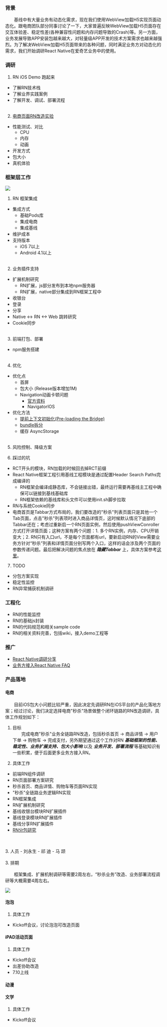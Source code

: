 ### 背景
&emsp;&emsp;基线中有大量业务有动态化需求，现在我们使用WebView加载H5实现页面动态化。跟电商团队部分同事讨论了一下，大家普遍反映WebView加载H5页面存在交互体验差、稳定性差(各种兼容性问题和内存问题导致的Crash)等。另一方面，业务发展导致APP安装包越来越大，对轻量级APP开发的技术方案需求也越来越强烈。为了解决WebView加载H5页面带来的各种问题，同时满足业务方对动态化的需求，我们开始调研React Native在爱奇艺业务中的使用。

### 调研
1. RN iOS Demo 跑起来
  - 了解RN技术栈
  - 了解业界实践案例
  - 了解开发、调试、部署流程
<br><br/>
2. [电商页面RN改造实验](https://github.com/ustcqidi/Article/blob/master/%E7%94%B5%E5%95%86%E7%A7%92%E6%9D%80%E9%A1%B5%E9%9D%A2RN%E6%94%B9%E9%80%A0%E5%AE%9E%E9%AA%8C.md)
  - 性能测试、对比
    - CPU
    - 内存
    - 动画
  - 开发方式
  - 包大小
  - 真机体验

### 框架层工作
![](https://raw.githubusercontent.com/ustcqidi/Image/master/iqiyi_rn_arch.jpeg)

1. RN 框架集成
  - 集成方式
    - 基础Pods库
    - 集成电商
    - 集成基线
  - 维护成本
  - 支持版本
    - iOS 7以上
    - Android 4.1以上
<br><br/>
2. 业务插件支持
  - 扩展机制研究
    - RN扩展，js部分发布到本地npm服务器
    - RN扩展，native部分集成到RN框架工程中
  - 收银台
  - 登录
  - 分享
  - Native <-> RN <-> Web 跳转研究
  - Cookie同步
<br><br/>
3. 前端打包、部署
  - npm服务搭建
<br><br/>
4. 优化
  - 优化点
    - 首屏
    - 包大小 (Release版本增加1M)
    - Navigation动画卡顿问题
      - [官方资料](https://facebook.github.io/react-native/docs/performance.html )
      - NavigatorIOS
  - 优化方法
    - [提前上下文初始化(Pre-loading the Bridge)](https://github.com/dsibiski/react-native-hybrid-app-examples/blob/master/README.md)
    - [bundle拆分](https://github.com/ustcqidi/Article/blob/master/React%20Native%20repack%20solution/repack.md)
    - 缓存 AsyncStorage
<br><br/>
5. 风险控制、降级方案

6. 踩过的坑
  - RCT开头的模块，RN加载的时候回去掉RCT前缀
  - React Native框架工程引用基线工程模块是通过配置Header Search Paths完成编译的
    - RN框架会编译成静态库，不会链接出错，最终运行需要再基线主工程中确保可以链接到基线基础库
    - RN框架依赖的基线库和头文件可以使用init.sh脚步拉取
  - RN与系统Cookie同步
  - 电商首页是Tabbar方式布局的，我们要改造的"秒杀"列表页面只是其他一个Tab页面，点击"秒杀"列表项时进入商品详情页，这时候默认情况下底部的Tabbar还在；考虑过重新启一个RN页面实例，然后使用pushViewConroller方式打开详情页面；这种方案有两个问题：1. 多个RN实例，内存、CPU开销变大；2. RN只有入口url，不是每个页面都有url，要新启动RN的View需要业务方针对“秒杀”列表和详情页面分别写两个入口，这样的话会涉及两个页面的参数传递问题。最后把解决问题的焦点放在 ***隐藏Tabbar*** 上，具体方案参考[这里](https://github.com/ustcqidi/Article/blob/master/iOS%20App%E5%BC%80%E5%8F%91%E8%AE%B0%E5%BD%95.md)。

7. TODO
  - 分包方案实现
  - 稳定性监控
  - RN异常捕获机制调研

### 工程化
  - RN的性能监控
  - RN的基础js封装
  - RN的代码规范和相关sample code
  - RN的相关资料完善，包括wiki，接入demo工程等

### 推广
  - [React Native调研分享](https://github.com/ustcqidi/Keynote/blob/master/rn.pptx.zip)
  - [业务方接入React Native FAQ](https://github.com/ustcqidi/Article/blob/master/%E4%B8%9A%E5%8A%A1%E6%96%B9%E6%8E%A5%E5%85%A5React%20Native%20FAQ.md)

### 产品落地
#### 电商
&emsp;&emsp;目前iOS包大小问题比较严重，因此决定先调研RN在iOS平台的产品化落地方案；经过讨论，我们决定选择电商"秒杀"场景做整个闭环链路的RN改造调研，具体工作规划如下：

1. 目标
<br>&emsp;&emsp;完成电商"秒杀"业务全链路RN改造，包括秒杀首页 -> 商品详情 -> 用户下单 -> 购物车 -> 完成支付，另外期望通过这个工作对RN ***基础框架的性能、稳定性、业务扩展支持、包大小影响*** 以及 ***业务开发、部署流程*** 等基础知识有一些积累，便于后面更多业务方接入RN。

2. 具体工作
  - 前端RN组件调研
  - RN页面部署方案研究
  - 秒杀首页、商品详情、购物车等页面RN实现
  - "秒杀"全链路业务逻辑RN实现
  - RN框架集成
  - RN扩展机制研究
  - 基线收银台模块RN扩展插件
  - 基线登录模块RN扩展插件
  - 基线分享RN扩展插件
  - [RN分包研究](https://github.com/ustcqidi/Article/blob/master/React%20Native%20repack%20solution/repack.md)
<br>
</br>
3. 人员
  - 刘永生
  - 祁 迪
  - 马 颉
<br>
</br>
3. 排期
<br></br>&emsp;&emsp;框架集成、扩展机制调研等需要2周左右，“秒杀业务”改造、业务部署流程调研等大概需要4周左右。

![](https://github.com/ustcqidi/Image/blob/master/imall_plan.jpeg?raw=true)

#### 泡泡
1. 具体工作
  - Kickoff会议，讨论泡泡可改造页面

#### iPAD活动页面
1. 具体工作
  - Kickoff会议
  - 出差协助改造
  - 7.10上线

#### 动漫

#### 文学
1. 具体工作
  - Kickoff会议
